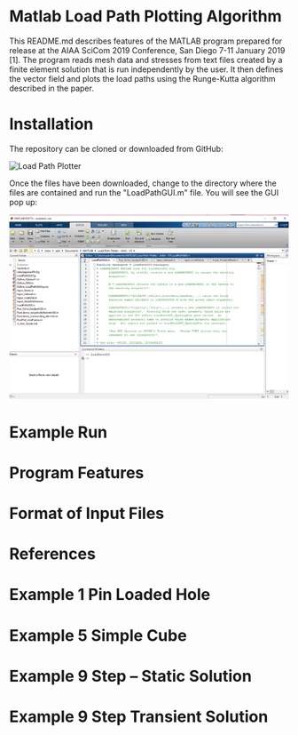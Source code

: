 # Matlab Load Path Plotting Algorithm

This README.md describes features of the MATLAB program prepared for release at the AIAA SciCom 2019 Conference, San Diego 7-11 January 2019 [1]. The program reads mesh data and stresses from text files created by a finite element solution that is run independently by the user. It then defines the vector field and plots the load paths using the Runge-Kutta algorithm described in the paper.

# Installation

The repository can be cloned or downloaded from GitHub:

![Load Path Plotter](https://github.com/GarthPearce/LoadPathMATLAB)

Once the files have been downloaded, change to the directory where the files are contained and run the &quot;LoadPathGUI.m&quot; file. You will see the GUI pop up:

![GUI_1](markdown/img/gui1.png)

# Example Run

# Program Features

# Format of Input Files

# References

# Example 1  Pin Loaded Hole

# Example 5 Simple Cube

# Example 9 Step – Static Solution

# Example 9 Step Transient Solution
